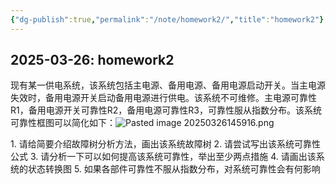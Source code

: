 ```yaml
---
{"dg-publish":true,"permalink":"/note/homework2/","title":"homework2"}
---
```


2025-03-26: homework2
---
现有某一供电系统，该系统包括主电源、备用电源、备用电源启动开关。当主电源失效时，备用电源开关启动备用电源进行供电。该系统不可维修。主电源可靠性R1，备用电源开关可靠性R2，备用电源可靠性R3，可靠性服从指数分布。该系统可靠性框图可以简化如下：![Pasted image 20250326145916.png](/img/user/attachment/Pasted%20image%2020250326145916.png)

1. 请给简要介绍故障树分析方法，画出该系统故障树
2. 请尝试写出该系统可靠性公式
3. 请分析一下可以如何提高该系统可靠性，举出至少两点措施
4. 请画出该系统的状态转换图
5. 如果各部件可靠性不服从指数分布，对系统可靠性会有何影响
